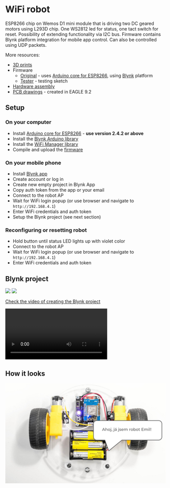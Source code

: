 # WiFi robot

ESP8266 chip on Wemos D1 mini module that is driving two DC geared motors using L293D chip. One WS2812 led for status, one tact switch for reset. Possibility of extending functionality via I2C bus.
Firmware contains Blynk platform integration for mobile app control. Can also be controlled using UDP packets.

More resources:
* [3D prints](stl)
* Firmware
  * [Original](firmware/robot) - uses [Arduino core for ESP8266](https://github.com/esp8266/Arduino), using [Blynk](https://blynk.cc) platform
  * [Tester](firmware/robot-test) - testing sketch
* [Hardware assembly](pictures)
* [PCB drawings](board) - created in EAGLE 9.2

## Setup

### On your computer

* Install [Arduino core for ESP8266](https://github.com/esp8266/Arduino#installing-with-boards-manager) - **use version 2.4.2 or above**
* Install the [Blynk Arduino library](http://help.blynk.cc/getting-started-library-auth-token-code-examples/how-to-install-blynk-library-for-arduino)
* Install the [WiFi Manager library](https://github.com/tzapu/WiFiManager)
* Compile and upload the [firmware](firmware/robot)

### On your mobile phone

* Install [Blynk app](https://www.blynk.cc/getting-started/)
* Create account or log in
* Create new empty project in Blynk App
* Copy auth token from the app or your email
* Connect to the robot AP
* Wait for WiFi login popup (or use browser and navigate to `http://192.168.4.1`)
* Enter WiFi credentials and auth token
* Setup the Blynk project (see next section)

### Reconfiguring or resetting robot

* Hold button until status LED lights up with violet color
* Connect to the robot AP
* Wait for WiFi login popup (or use browser and navigate to `http://192.168.4.1`)
* Enter WiFi credentials and auth token

## Blynk project

<img src="pictures/blynk-app.png" width=320>

<img src="pictures/blynk-project.png" width=320>

[Check the video of creating the Blynk project](pictures/blynk-setup.mp4)

<video width="320"><source src="pictures/blynk-setup.mp4" type="video/mp4"></video>

## How it looks

![Wifirobot](pictures/wifirobot%2029.jpeg)
